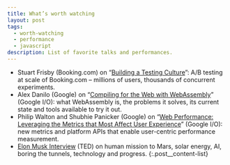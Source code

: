 ```yaml
---
title: What’s worth watching
layout: post
tags:
  - worth-watching
  - performance
  - javascript
description: List of favorite talks and performances.
---
```


- Stuart Frisby (Booking.com) on “[Building a Testing Culture](https://www.youtube.com/watch?v=_sx5LV23hIE)”: A/B testing at scale of Booking.com – millions of users, thousands of concurrent experiments.
- Alex Danilo (Google) on “[Compiling for the Web with WebAssembly](https://www.youtube.com/watch?v=6v4E6oksar0)” (Google I/O): what WebAssembly is, the problems it solves, its current state and tools available to try it out.
- Philip Walton and Shubhie Panicker (Google) on “[Web Performance: Leveraging the Metrics that Most Affect User Experience](https://www.youtube.com/watch?v=6Ljq-Jn-EgU)” (Google I/O): new metrics and platform APIs that enable user-centric performance measurement.
- [Elon Musk Interview](https://www.youtube.com/watch?v=hpDHwfXbpfg) (TED) on human mission to Mars, solar energy, AI, boring the tunnels, technology and progress.
{:.post__content-list}
